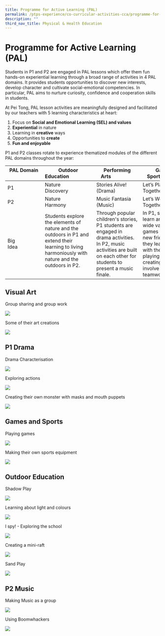 ```yaml
---
title: Programme for Active Learning (PAL)
permalink: /ptps-experience/co-curricular-activities-cca/programme-for-active-learning-pal/
description: ""
third_nav_title: Physical & Health Education
---
```



# Programme for Active Learning (PAL)

Students in P1 and P2 are engaged in PAL lessons which offer them fun hands-on experiential learning through a broad range of activities in 4 PAL domains. It provides students opportunities to discover new interests, develop character and cultivate social-emotional competencies. In particular, PAL aims to nurture curiosity, confidence and cooperation skills in students.

  

At Pei Tong, PAL lesson activities are meaningfully designed and facilitated by our teachers with 5 learning characteristics at heart:

1.  Focus on **Social and Emotional Learning (SEL) and values**
2.  **Experiential** in nature
3.  Learning in **creative** ways
4.  Opportunities to **create**
5.  **Fun and enjoyable**

  

P1 and P2 classes rotate to experience thematized modules of the different PAL domains throughout the year:
<table>
<thead>
  <tr>
    <th>PAL Domain<br>&nbsp;&nbsp;&nbsp;&nbsp;&nbsp;&nbsp;&nbsp;&nbsp;&nbsp;&nbsp;&nbsp;&nbsp;&nbsp;&nbsp;&nbsp;&nbsp;</th>
    <th>Outdoor Education&nbsp;&nbsp;&nbsp;&nbsp;&nbsp;&nbsp;&nbsp;&nbsp;&nbsp;&nbsp;&nbsp;&nbsp;&nbsp;&nbsp;&nbsp;&nbsp;&nbsp;</th>
    <th>Performing Arts&nbsp;&nbsp;&nbsp;&nbsp;&nbsp;&nbsp;&nbsp;&nbsp;&nbsp;&nbsp;&nbsp;&nbsp;&nbsp;&nbsp;&nbsp;&nbsp;&nbsp;</th>
    <th>Games &amp; Sports&nbsp;&nbsp;&nbsp;&nbsp;&nbsp;&nbsp;&nbsp;&nbsp;&nbsp;&nbsp;&nbsp;&nbsp;&nbsp;&nbsp;&nbsp;&nbsp;&nbsp;</th>
    <th>Visual Art&nbsp;&nbsp;&nbsp;&nbsp;&nbsp;&nbsp;&nbsp;&nbsp;&nbsp;&nbsp;&nbsp;&nbsp;&nbsp;&nbsp;&nbsp;&nbsp;&nbsp;</th>
  </tr>
</thead>
<tbody>
  <tr>
    <td>P1&nbsp;&nbsp;&nbsp;&nbsp;&nbsp;&nbsp;&nbsp;&nbsp;&nbsp;&nbsp;&nbsp;&nbsp;&nbsp;&nbsp;&nbsp;&nbsp;&nbsp;</td>
    <td>Nature Discovery&nbsp;&nbsp;&nbsp;&nbsp;&nbsp;&nbsp;&nbsp;&nbsp;&nbsp;&nbsp;&nbsp;&nbsp;&nbsp;&nbsp;&nbsp;&nbsp;&nbsp;</td>
    <td>Stories Alive! (Drama)&nbsp;&nbsp;&nbsp;&nbsp;&nbsp;&nbsp;&nbsp;&nbsp;&nbsp;&nbsp;&nbsp;&nbsp;&nbsp;&nbsp;&nbsp;&nbsp;&nbsp;</td>
    <td>Let’s Play Together&nbsp;&nbsp;&nbsp;&nbsp;&nbsp;&nbsp;&nbsp;&nbsp;&nbsp;&nbsp;&nbsp;&nbsp;&nbsp;&nbsp;&nbsp;&nbsp;&nbsp;</td>
    <td>I’m the Artventurers&nbsp;&nbsp;&nbsp;&nbsp;&nbsp;&nbsp;&nbsp;&nbsp;&nbsp;&nbsp;&nbsp;&nbsp;&nbsp;&nbsp;&nbsp;&nbsp;&nbsp;</td>
  </tr>
  <tr>
    <td>P2&nbsp;&nbsp;&nbsp;&nbsp;&nbsp;&nbsp;&nbsp;&nbsp;&nbsp;&nbsp;&nbsp;&nbsp;&nbsp;&nbsp;&nbsp;&nbsp;&nbsp;</td>
    <td>Nature Harmony&nbsp;&nbsp;&nbsp;&nbsp;&nbsp;&nbsp;&nbsp;&nbsp;&nbsp;&nbsp;&nbsp;&nbsp;&nbsp;&nbsp;&nbsp;&nbsp;&nbsp;</td>
    <td>Music Fantasia  (Music)&nbsp;&nbsp;&nbsp;&nbsp;&nbsp;&nbsp;&nbsp;&nbsp;&nbsp;&nbsp;&nbsp;&nbsp;&nbsp;&nbsp;&nbsp;&nbsp;&nbsp;</td>
    <td>Let’s Work Together&nbsp;&nbsp;&nbsp;&nbsp;&nbsp;&nbsp;&nbsp;&nbsp;&nbsp;&nbsp;&nbsp;&nbsp;&nbsp;&nbsp;&nbsp;&nbsp;&nbsp;</td>
    <td>We’re the Artventurers&nbsp;&nbsp;&nbsp;&nbsp;&nbsp;&nbsp;&nbsp;&nbsp;&nbsp;&nbsp;&nbsp;&nbsp;&nbsp;&nbsp;&nbsp;&nbsp;&nbsp;</td>
  </tr>
  <tr>
    <td>Big Idea&nbsp;&nbsp;&nbsp;&nbsp;&nbsp;&nbsp;&nbsp;&nbsp;&nbsp;&nbsp;&nbsp;&nbsp;&nbsp;&nbsp;&nbsp;&nbsp;&nbsp;</td>
    <td>Students explore the elements of nature and the outdoors in P1 and extend their learning to living harmoniously with nature and the outdoors in P2. &nbsp;&nbsp;&nbsp;&nbsp;&nbsp;&nbsp;&nbsp;&nbsp;&nbsp;&nbsp;&nbsp;&nbsp;&nbsp;&nbsp;&nbsp;&nbsp;&nbsp;</td>
    <td>Through popular children's stories, P1 students are engaged in drama activities. In P2, music activities are built on each other for students to present a music finale.&nbsp;&nbsp;&nbsp;&nbsp;&nbsp;&nbsp;&nbsp;&nbsp;&nbsp;&nbsp;&nbsp;&nbsp;&nbsp;&nbsp;&nbsp;&nbsp;&nbsp;</td>
    <td>In P1, students learn and play a wide variety of games with their new friends. In P2, they learn to work with their peers in playing and creating games that involve more teamwork.&nbsp;&nbsp;&nbsp;&nbsp;&nbsp;&nbsp;&nbsp;&nbsp;&nbsp;&nbsp;&nbsp;&nbsp;&nbsp;&nbsp;&nbsp;&nbsp;&nbsp;</td>
    <td>P1 students grow in self-awareness through art creation and expression. They then nurture their relationship management skills as they collaborate in group art projects in P2.&nbsp;&nbsp;&nbsp;&nbsp;&nbsp;&nbsp;&nbsp;&nbsp;&nbsp;&nbsp;&nbsp;&nbsp;&nbsp;&nbsp;&nbsp;&nbsp;&nbsp;</td>
  </tr>
</tbody>
</table>



## Visual Art


Group sharing and group work

![](/images/PTPS%20Experience/CCA%20(PAL)/visual%20art1.png)

Some of their art creations

![](/images/PTPS%20Experience/CCA%20(PAL)/visual%20art%20creation.png)


## P1 Drama


Drama Characterisation

![](/images/PTPS%20Experience/CCA%20(PAL)/P1%20drama.png)

Exploring actions

![](/images/PTPS%20Experience/CCA%20(PAL)/Exploring.png)

Creating their own monster with masks and mouth puppets

![](/images/PTPS%20Experience/CCA%20(PAL)/Create%20.png)


## Games and Sports


Playing games


![](/images/PTPS%20Experience/CCA%20(PAL)/Playing%20games.png)


Making their own sports equipment

![](/images/PTPS%20Experience/CCA%20(PAL)/Making%20sports%20equip.png)


## Outdoor Education


Shadow Play

![](/images/PTPS%20Experience/CCA%20(PAL)/Shadow%20play.png)


Learning about light and colours

![](/images/PTPS%20Experience/CCA%20(PAL)/Learning%20about%20lights.png)

I spy! - Exploring the school

![](/images/PTPS%20Experience/CCA%20(PAL)/i%20spy.png)

Creating a mini-raft

![](/images/PTPS%20Experience/CCA%20(PAL)/Create%20mini%20raft.png)

Sand Play

![](/images/PTPS%20Experience/CCA%20(PAL)/Sand%20play.png)


## P2 Music


Making Music as a group


![](/images/PTPS%20Experience/CCA%20(PAL)/Making%20music%20as%20a%20group.png)

Using Boomwhackers

![](/images/PTPS%20Experience/CCA%20(PAL)/Using%20boomw.png)